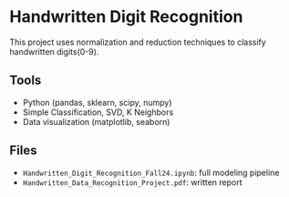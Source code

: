 # Handwritten Digit Recognition

This project uses normalization and reduction techniques to classify handwritten digits(0-9).
## Tools
- Python (pandas, sklearn, scipy, numpy)
- Simple Classification, SVD, K Neighbors
- Data visualization (matplotlib, seaborn)
## Files
- `Handwritten_Digit_Recognition_Fall24.ipynb`: full modeling pipeline
-  `Handwritten_Data_Recognition_Project.pdf`: written report
